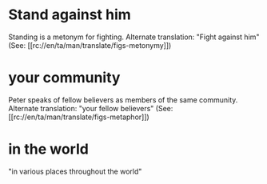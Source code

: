 # Stand against him

Standing is a metonym for fighting. Alternate translation: "Fight against him" (See: [[rc://en/ta/man/translate/figs-metonymy]])

# your community

Peter speaks of fellow believers as members of the same community. Alternate translation: "your fellow believers" (See: [[rc://en/ta/man/translate/figs-metaphor]])

# in the world

"in various places throughout the world"

